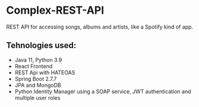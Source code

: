 # Complex-REST-API
REST API for accessing songs, albums and artists, like a Spotify kind of app. 
## Tehnologies used:
 - Java 11, Python 3.9
 - React Frontend
 - REST Api with HATEOAS
 - Spring Boot 2.7.7
 - JPA and MongoDB
 - Python Identity Manager using a SOAP service, JWT authentication and multiple user roles

